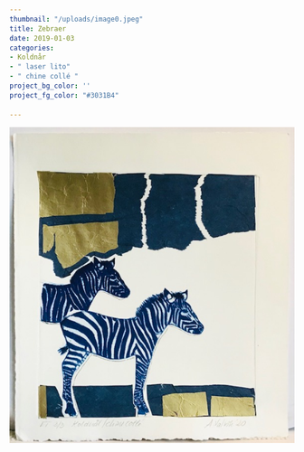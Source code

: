 ```yaml
---
thumbnail: "/uploads/image0.jpeg"
title: Zebraer
date: 2019-01-03
categories:
- Koldnår
- " laser lito"
- " chine collé "
project_bg_color: ''
project_fg_color: "#3031B4"

---
```

![](/uploads/image0.jpeg)